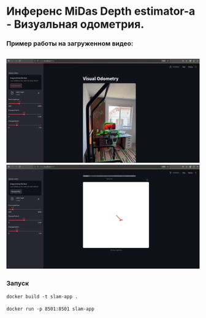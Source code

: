 # Инференс MiDas Depth estimator-а - Визуальная одометрия. 
### Пример работы на загруженном видео:
![Screen1](screen1.png "Video")
![Screen2](screen2.png "Video")
----
### Запуск 
```
docker build -t slam-app .

docker run -p 8501:8501 slam-app
```